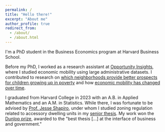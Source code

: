 ```yaml
---
permalink: /
title: "Hello there!"
excerpt: "About me"
author_profile: true
redirect_from: 
  - /about/
  - /about.html
---
```


I'm a PhD student in the Business Economics program at Harvard Business School. 

Before my PhD, I worked as a research assistant at [Opportunity Insights], where I studied economic mobility using large administrative datasets. I contributed to research on [which neighborhoods provide better prospects for children growing up in poverty] and how [economic mobility has changed over time].

I graduated from Harvard College in 2023 with an A.B. in Applied Mathematics and an A.M. in Statistics. While there, I was fortunate to be advised by [Prof. Jesse Shapiro], under whom I studied zoning regulation related to accessory dwelling units in my [senior thesis]. My work won the [Dunlop prize], awarded to the "best thesis [...] at the interface of business and government."

[Opportunity Insights]: https://opportunityinsights.org/
[which neighborhoods provide better prospects for children growing up in poverty]: https://opportunityinsights.org/paper/the-opportunity-atlas/
[economic mobility has changed over time]: https://opportunityinsights.org/paper/changingopportunity/
[Prof. Jesse Shapiro]: https://scholar.harvard.edu/shapiro/home
[senior thesis]: https://ishanbhatt42.github.io/files/paper_adu.pdf
[Dunlop prize]: https://news.harvard.edu/gazette/story/newsplus/mossavar-rahmani-center-announces-2023-dunlop-undergraduate-thesis-prize-winner/

